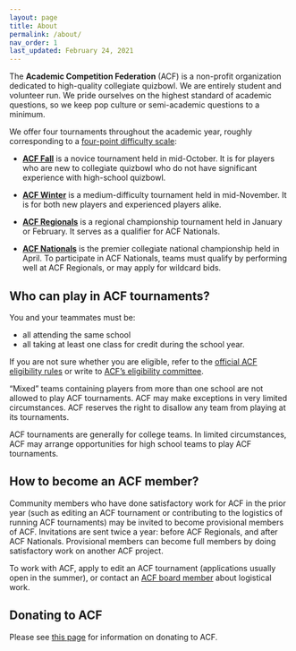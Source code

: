 ```yaml
---
layout: page
title: About
permalink: /about/
nav_order: 1
last_updated: February 24, 2021
---
```


The **Academic Competition Federation** (ACF) is a non-profit organization dedicated to high-quality collegiate quizbowl. We are entirely student and volunteer run. We pride ourselves on the highest standard of academic questions, so we keep pop culture or semi-academic questions to a minimum.

We offer four tournaments throughout the academic year, roughly corresponding to a [four-point difficulty scale](https://collegequizbowlcalendar.com/difficulty-scale/):

- **[ACF Fall](/fall)** is a novice tournament held in mid-October. It is for players who are new to collegiate quizbowl who do not have significant experience with high-school quizbowl.

- **[ACF Winter](/winter)** is a medium-difficulty tournament held in mid-November. It is for both new players and experienced players alike.

- **[ACF Regionals](/regionals)** is a regional championship tournament held in January or February. It serves as a qualifier for ACF Nationals.

- **[ACF Nationals](/nationals)** is the premier collegiate national championship held in April. To participate in ACF Nationals, teams must qualify by performing well at ACF Regionals, or may apply for wildcard bids.

## Who can play in ACF tournaments?

You and your teammates must be:

- all attending the same school
- all taking at least one class for credit during the school year.

If you are not sure whether you are eligible, refer to the [official ACF eligibility rules](/eligibility-rules/) or write to [ACF’s eligibility committee](mailto:eligibility@acf-quizbowl.com).

“Mixed” teams containing players from more than one school are not allowed to play ACF tournaments. ACF may make exceptions in very limited circumstances. ACF reserves the right to disallow any team from playing at its tournaments.

ACF tournaments are generally for college teams. In limited circumstances, ACF may arrange opportunities for high school teams to play ACF tournaments.

## How to become an ACF member?

Community members who have done satisfactory work for ACF in the prior year (such as editing an ACF tournament or contributing to the logistics of running ACF tournaments) may be invited to become provisional members of ACF. Invitations are sent twice a year: before ACF Regionals, and after ACF Nationals. Provisional members can become full members by doing satisfactory work on another ACF project.

To work with ACF, apply to edit an ACF tournament (applications usually open in the summer), or contact an [ACF board member](/members#officers) about logistical work.

## Donating to ACF

Please see [this page](/donate/) for information on donating to ACF.
